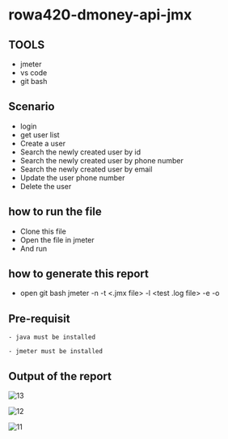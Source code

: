 # rowa420-dmoney-api-jmx


## TOOLS 

   - jmeter
   - vs code
   - git bash
  
## Scenario

   - login 
   - get user list
   - Create a user
   - Search the newly created user by id 
   - Search the newly created user by phone number
   - Search the newly created user by email
   - Update the user phone number
   - Delete the user
    
## how to run the file 
   
   - Clone this file 
   - Open the file in jmeter
   - And run 
  
  
## how to generate this report
   - open git bash jmeter -n -t <.jmx file> -l <test .log file> -e -o <path to output folder>

##  Pre-requisit
  
    - java must be installed
  
    - jmeter must be installed 
  
  
## Output of the report 

![13](https://user-images.githubusercontent.com/69245641/201199738-0db30b61-639b-4dad-83a8-c099e7159b95.png)

![12](https://user-images.githubusercontent.com/69245641/201199760-4d323126-07bb-443e-855a-5bae9d06c126.png)

![11](https://user-images.githubusercontent.com/69245641/201199854-18cbc104-2cfd-42eb-b703-2e708dfe3cd4.png)

    
